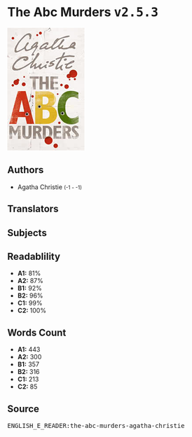 # The Abc Murders <kbd>v2.5.3</kbd>

![](./cover.medium.jpg "")

## Authors


 - Agatha Christie <small>(-1 - -1)</small>

## Translators



## Subjects



## Readablility


 - **A1:** 81%
 - **A2:** 87%
 - **B1:** 92%
 - **B2:** 96%
 - **C1:** 99%
 - **C2:** 100%

## Words Count


 - **A1:** 443
 - **A2:** 300
 - **B1:** 357
 - **B2:** 316
 - **C1:** 213
 - **C2:** 85

## Source


<kbd>ENGLISH_E_READER:the-abc-murders-agatha-christie</kbd>
